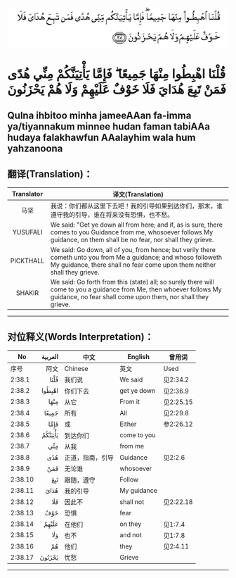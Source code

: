 ![002:038](images/002_038.gif)

#  قُلْنَا اهْبِطُوا مِنْهَا جَمِيعًا ۖ فَإِمَّا يَأْتِيَنَّكُمْ مِنِّي هُدًى فَمَنْ تَبِعَ هُدَايَ فَلَا خَوْفٌ عَلَيْهِمْ وَلَا هُمْ يَحْزَنُونَ 

## Qulna ihbitoo minha jameeAAan fa-imma ya/tiyannakum minnee hudan faman tabiAAa hudaya falakhawfun AAalayhim wala hum yahzanoona

## 翻译(Translation)：

| Translator | 译文(Translation)                                            |
| :--------: | ------------------------------------------------------------ |
|    马坚    | 我说：你们都从这里下去吧！我的引导如果到达你们，那末，谁遵守我的引导，谁在将来没有恐惧，也不愁。 |
|  YUSUFALI  | We said: "Get ye down all from here; and if, as is sure, there comes to you Guidance from me, whosoever follows My guidance, on them shall be no fear, nor shall they grieve. |
| PICKTHALL  | We said: Go down, all of you, from hence; but verily there cometh unto you from Me a guidance; and whoso followeth My guidance, there shall no fear come upon them neither shall they grieve. |
|   SHAKIR   | We said: Go forth from this (state) all; so surely there will come to you a guidance from Me, then whoever follows My guidance, no fear shall come upon them, nor shall they grieve. |

---

## 对位释义(Words Interpretation)：

| No      | العربية | 中文             | English     | 曾用词    |
| ------- | ------: | ---------------- | ----------- | --------- |
| 序号    |    阿文 | Chinese          | 英文        | Used      |
| 2:38.1  |    قُلْنَا | 我们说           | We said     | 见2:34.2  |
| 2:38.2  |  اهْبِطُوا | 你们下去         | get ye down | 见2:36.9  |
| 2:38.3  |    مِنْهَا | 从它             | From it     | 见2:25.15 |
| 2:38.4  |   جَمِيعًا | 所有             | All         | 见2:29.8  |
| 2:38.5  |    فَإِمَّا | 或               | Either      | 参2:26.12 |
| 2:38.6  | يَأْتِيَنَّكُمْ | 到达你们         | come to you |           |
| 2:38.7  |     مِنِّي | 从我             | from me     |           |
| 2:38.8  |     هُدًى | 正道，指南，引导 | Guidance    | 见2:2.6   |
| 2:38.9  |     فَمَنْ | 无论谁           | whosoever   |           |
| 2:38.10 |     تَبِعَ | 跟随，遵守       | Follow      |           |
| 2:38.11 |    هُدَايَ | 我的引导         | My guidance |           |
| 2:38.12 |     فَلَا | 因此不           | shall not   | 见2:22.18 |
| 2:38.13 |     خَوْفٌ | 恐惧             | fear        |           |
| 2:38.14 |   عَلَيْهِمْ | 在他们           | on they     | 见1:7.4   |
| 2:38.15 |     وَلَا | 也不             | and not     | 见1:7.8   |
| 2:38.16 |      هُمْ | 他们             | they        | 见2:4.11  |
| 2:38.17 |  يَحْزَنُونَ | 忧愁             | Grieve      |           |

---
